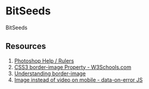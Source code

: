 # BitSeeds
BitSeeds

## Resources

1. [Photoshop Help / Rulers](https://helpx.adobe.com/photoshop/using/rulers.html)
2. [CSS3 border-image Property - W3Schools.com](http://www.w3schools.com/cssref/css3_pr_border-image.asp)
3. [Understanding border-image](https://css-tricks.com/understanding-border-image/)
4. [Image instead of video on mobile - data-on-error JS](http://themeforest.net/item/prodo-responsive-onepage-parallax-template/7314721/comments?page=2)
